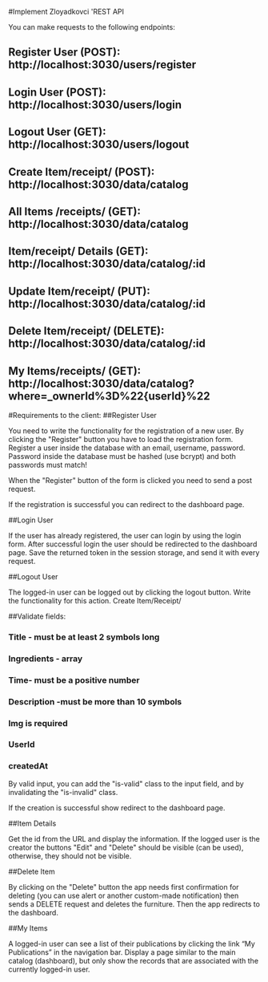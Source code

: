 #Implement Zloyadkovci 'REST API

You can make requests to the following endpoints:

## Register User (POST): http://localhost:3030/users/register
## Login User (POST): http://localhost:3030/users/login
## Logout User (GET): http://localhost:3030/users/logout
## Create Item/receipt/ (POST): http://localhost:3030/data/catalog
## All Items /receipts/ (GET): http://localhost:3030/data/catalog
## Item/receipt/ Details (GET): http://localhost:3030/data/catalog/:id
## Update Item/receipt/ (PUT): http://localhost:3030/data/catalog/:id
## Delete Item/receipt/ (DELETE): http://localhost:3030/data/catalog/:id
## My Items/receipts/ (GET): http://localhost:3030/data/catalog?where=_ownerId%3D%22{userId}%22

#Requirements to the client:
##Register User

You need to write the functionality for the registration of a new user. By clicking the "Register" button you have to load the registration form. Register a user inside the database with an email, username, password. Password inside the database must be hashed (use bcrypt) and both passwords must match!

When the "Register" button of the form is clicked you need to send a post request.

If the registration is successful you can redirect to the dashboard page.

##Login User

If the user has already registered, the user can login by using the login form. After successful login the user should be redirected to the dashboard page. Save the returned token in the session storage, and send it with every request.

##Logout User

The logged-in user can be logged out by clicking the logout button. Write the functionality for this action.
Create Item/Receipt/

##Validate fields:

### Title - must be at least 2 symbols long
### Ingredients - array
### Time- must be a positive number
### Description -must be more than 10 symbols
### Img is required
### UserId
### createdAt

By valid input, you can add the "is-valid" class to the input field, and by invalidating the "is-invalid" class.

If the creation is successful show redirect to the dashboard page.

##Item Details

Get the id from the URL and display the information. If the logged user is the creator the buttons "Edit" and "Delete" should be visible (can be used), otherwise, they should not be visible.

##Delete Item

By clicking on the "Delete" button the app needs first confirmation for deleting (you can use alert or another custom-made notification) then sends a DELETE request and deletes the furniture. Then the app redirects to the dashboard.

##My Items

A logged-in user can see a list of their publications by clicking the link “My Publications” in the navigation bar. Display a page similar to the main catalog (dashboard), but only show the records that are associated with the currently logged-in user.